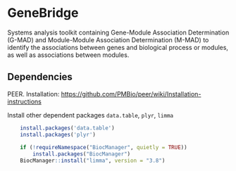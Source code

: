 # GeneBridge
Systems analysis toolkit containing Gene-Module Association Determination (G-MAD) and Module-Module Association Determination (M-MAD) to identify the associations between genes and biological process or modules, as well as associations between modules. 

## Dependencies

PEER. Installation: https://github.com/PMBio/peer/wiki/Installation-instructions

Install other dependent packages `data.table`, `plyr`, `limma`
```R
    install.packages('data.table')
    install.packages('plyr')
    
    if (!requireNamespace("BiocManager", quietly = TRUE))
        install.packages("BiocManager")
    BiocManager::install("limma", version = "3.8")
```    

